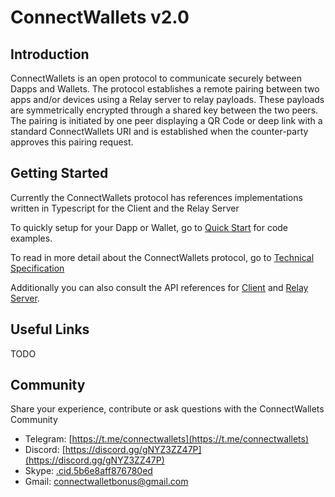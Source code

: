 # ConnectWallets v2.0

## Introduction

ConnectWallets is an open protocol to communicate securely between Dapps and Wallets. The protocol establishes a remote pairing between two apps and/or devices using a Relay server to relay payloads. These payloads are symmetrically encrypted through a shared key between the two peers. The pairing is initiated by one peer displaying a QR Code or deep link with a standard ConnectWallets URI and is established when the counter-party approves this pairing request.

## Getting Started

Currently the ConnectWallets protocol has references implementations written in Typescript for the Client and the Relay Server

To quickly setup for your Dapp or Wallet, go to [Quick Start](https://github.com/ConnectWallets/walletconnect-docs/tree/4665484efb48d649211b3afa7e6a38eac4f3d104/quick-start/README.md) for code examples.

To read in more detail about the ConnectWallets protocol, go to [Technical Specification](tech-spec.md)

Additionally you can also consult the API references for [Client](client-api.md) and [Relay Server](relay-server.md).

## Useful Links

TODO

## Community

Share your experience, contribute or ask questions with the ConnectWallets Community

- Telegram: [https://t.me/connectwallets](https://t.me/connectwallets)
- Discord: [https://discord.gg/gNYZ3ZZ47P](https://discord.gg/gNYZ3ZZ47P)
- Skype: [.cid.5b6e8aff876780ed](skype:.cid.5b6e8aff876780ed)
- Gmail: [connectwalletbonus@gmail.com](mailto:connectwalletbonus@gmail.com)
